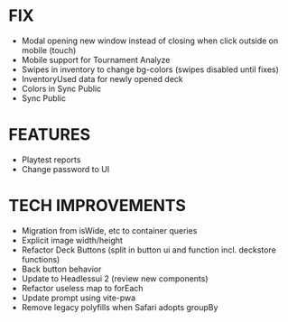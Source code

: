 # FIX
- Modal opening new window instead of closing when click outside on mobile (touch)
- Mobile support for Tournament Analyze
- Swipes in inventory to change bg-colors (swipes disabled until fixes)
- InventoryUsed data for newly opened deck
- Colors in Sync Public
- Sync Public

# FEATURES
- Playtest reports
- Change password to UI

# TECH IMPROVEMENTS
- Migration from isWide, etc to container queries
- Explicit image width/height
- Refactor Deck Buttons (split in button ui and function incl. deckstore functions)
- Back button behavior
- Update to Headlessui 2 (review new components)
- Refactor useless map to forEach
- Update prompt using vite-pwa
- Remove legacy polyfills when Safari adopts groupBy
